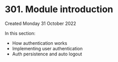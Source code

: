 # 301. Module introduction
Created Monday 31 October 2022

In this section:
- How authentication works
- Implementing user authentication
- Auth persistence and auto logout